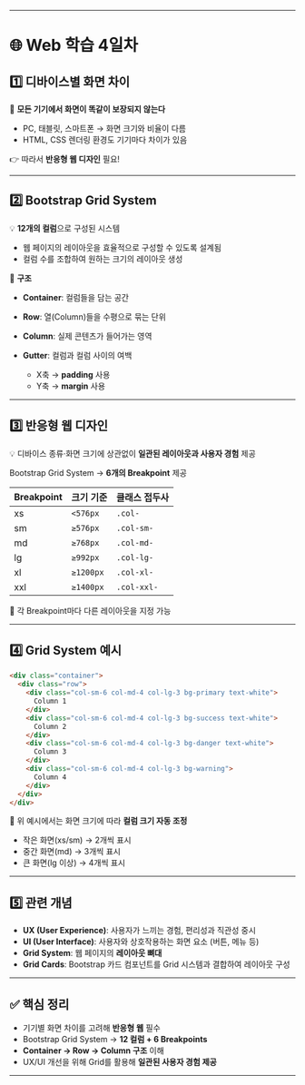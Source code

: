 
---

# 🌐 Web 학습 4일차

## 1️⃣ 디바이스별 화면 차이

🍎 **모든 기기에서 화면이 똑같이 보장되지 않는다**

* PC, 태블릿, 스마트폰 → 화면 크기와 비율이 다름
* HTML, CSS 렌더링 환경도 기기마다 차이가 있음

👉 따라서 **반응형 웹 디자인** 필요!

---

## 2️⃣ Bootstrap Grid System

💡 **12개의 컬럼**으로 구성된 시스템

* 웹 페이지의 레이아웃을 효율적으로 구성할 수 있도록 설계됨
* 컬럼 수를 조합하여 원하는 크기의 레이아웃 생성

📌 **구조**

* **Container**: 컬럼들을 담는 공간
* **Row**: 열(Column)들을 수평으로 묶는 단위
* **Column**: 실제 콘텐츠가 들어가는 영역
* **Gutter**: 컬럼과 컬럼 사이의 여백

  * X축 → **padding** 사용
  * Y축 → **margin** 사용

---

## 3️⃣ 반응형 웹 디자인

💡 디바이스 종류·화면 크기에 상관없이 **일관된 레이아웃과 사용자 경험** 제공

Bootstrap Grid System → **6개의 Breakpoint** 제공

| Breakpoint | 크기 기준     | 클래스 접두사     |
| ---------- | --------- | ----------- |
| xs         | `<576px`  | `.col-`     |
| sm         | `≥576px`  | `.col-sm-`  |
| md         | `≥768px`  | `.col-md-`  |
| lg         | `≥992px`  | `.col-lg-`  |
| xl         | `≥1200px` | `.col-xl-`  |
| xxl        | `≥1400px` | `.col-xxl-` |

📌 각 Breakpoint마다 다른 레이아웃을 지정 가능

---

## 4️⃣ Grid System 예시

```html
<div class="container">
  <div class="row">
    <div class="col-sm-6 col-md-4 col-lg-3 bg-primary text-white">
      Column 1
    </div>
    <div class="col-sm-6 col-md-4 col-lg-3 bg-success text-white">
      Column 2
    </div>
    <div class="col-sm-6 col-md-4 col-lg-3 bg-danger text-white">
      Column 3
    </div>
    <div class="col-sm-6 col-md-4 col-lg-3 bg-warning">
      Column 4
    </div>
  </div>
</div>
```

📌 위 예시에서는 화면 크기에 따라 **컬럼 크기 자동 조정**

* 작은 화면(xs/sm) → 2개씩 표시
* 중간 화면(md) → 3개씩 표시
* 큰 화면(lg 이상) → 4개씩 표시

---

## 5️⃣ 관련 개념

* **UX (User Experience)**: 사용자가 느끼는 경험, 편리성과 직관성 중시
* **UI (User Interface)**: 사용자와 상호작용하는 화면 요소 (버튼, 메뉴 등)
* **Grid System**: 웹 페이지의 **레이아웃 뼈대**
* **Grid Cards**: Bootstrap 카드 컴포넌트를 Grid 시스템과 결합하여 레이아웃 구성

---

## ✅ 핵심 정리

* 기기별 화면 차이를 고려해 **반응형 웹** 필수
* Bootstrap Grid System → **12 컬럼 + 6 Breakpoints**
* **Container → Row → Column 구조** 이해
* UX/UI 개선을 위해 Grid를 활용해 **일관된 사용자 경험 제공**

---
